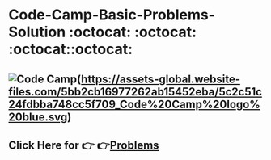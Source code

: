 # Code-Camp-Basic-Problems-Solution  :octocat: :octocat: :octocat::octocat:
## ![Code Camp](https://repl.it/@AJMJOHA/Code-Camp-Basic-Problems)(https://assets-global.website-files.com/5bb2cb16977262ab15452eba/5c2c51c24fdbba748cc5f709_Code%20Camp%20logo%20blue.svg)
## Click Here for  :point_right: :point_right:[Problems](https://bit.ly/2AOsbdX)
